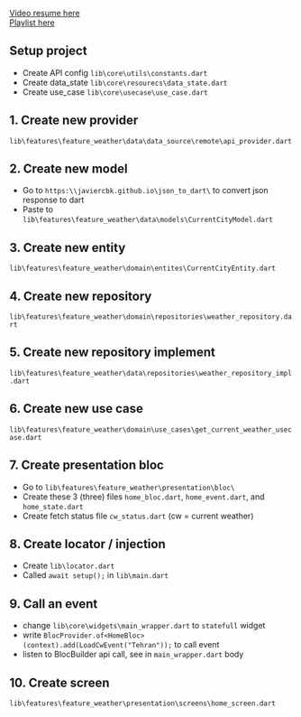 [Video resume here](https://youtu.be/aLwdQZ0UxF0?list=PLUvfjeBvMXmX0Z9MoKm5cZMAfGcoJdbXi&t=737)<br />
[Playlist here](https://www.youtube.com/playlist?list=PLUvfjeBvMXmX0Z9MoKm5cZMAfGcoJdbXi)

## Setup project

- Create API config `lib\core\utils\constants.dart`
- Create data_state `lib\core\resourecs\data_state.dart`
- Create use_case `lib\core\usecase\use_case.dart`

## 1. Create new provider

`lib\features\feature_weather\data\data_source\remote\api_provider.dart`

## 2. Create new model

- Go to `https:\\javiercbk.github.io\json_to_dart\` to convert json response to dart
- Paste to `lib\features\feature_weather\data\models\CurrentCityModel.dart`

## 3. Create new entity

`lib\features\feature_weather\domain\entites\CurrentCityEntity.dart`

## 4. Create new repository

`lib\features\feature_weather\domain\repositories\weather_repository.dart`

## 5. Create new repository implement

`lib\features\feature_weather\data\repositories\weather_repository_impl.dart`

## 6. Create new use case

`lib\features\feature_weather\domain\use_cases\get_current_weather_usecase.dart`

## 7. Create presentation bloc

- Go to `lib\features\feature_weather\presentation\bloc\`
- Create these 3 (three) files `home_bloc.dart`, `home_event.dart`, and `home_state.dart`
- Create fetch status file `cw_status.dart` (cw = current weather)

## 8. Create locator / injection

- Create `lib\locator.dart`
- Called `await setup();` in `lib\main.dart`

## 9. Call an event

- change `lib\core\widgets\main_wrapper.dart` to `statefull` widget
- write `BlocProvider.of<HomeBloc>(context).add(LoadCwEvent("Tehran"));` to call event
- listen to BlocBuilder api call, see in `main_wrapper.dart` body

## 10. Create screen

`lib\features\feature_weather\presentation\screens\home_screen.dart`
